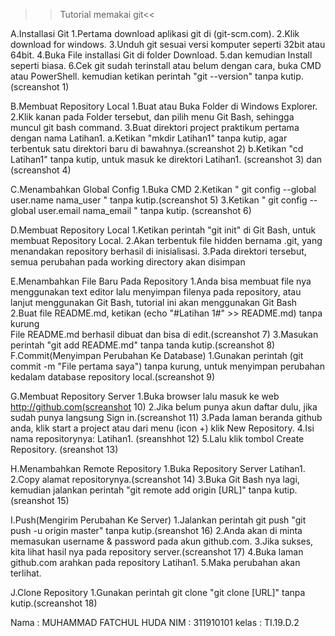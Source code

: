 >>Tutorial memakai git<<

A.Installasi Git
	1.Pertama download aplikasi git di (git-scm.com).
	2.Klik download for windows. 
	3.Unduh git sesuai versi komputer seperti 32bit atau 64bit. 
	4.Buka File installasi Git di folder Download. 
	5.dan kemudian Install seperti biasa. 
	6.Cek git sudah terinstall atau belum dengan cara, buka CMD atau PowerShell. 
	  kemudian ketikan perintah "git --version" tanpa kutip.(screanshot 1) 


B.Membuat Repository Local
	1.Buat atau Buka Folder di Windows Explorer. 
	2.Klik kanan pada Folder tersebut, dan pilih menu Git Bash, sehingga muncul git bash command. 
	3.Buat direktori project praktikum pertama dengan nama Latihan1. 
		a.Ketikan "mkdir Latihan1" tanpa kutip, agar terbentuk satu direktori baru di bawahnya.(screanshot 2) 
		b.Ketikan "cd Latihan1" tanpa kutip, untuk masuk ke direktori Latihan1. (screanshot 3) dan (screanshot 4)

C.Menambahkan Global Config 
	1.Buka CMD
	2.Ketikan " git config --global user.name nama_user " tanpa kutip.(screanshot 5) 
	3.Ketikan " git config --global user.email nama_email " tanpa kutip. (screanshot 6)

	
D.Membuat Repository Local
	1.Ketikan perintah "git init" di Git Bash, untuk membuat Repository Local. 
	2.Akan terbentuk file hidden bernama .git, yang menandakan repository berhasil di inisialisasi. 
	3.Pada direktori tersebut, semua perubahan pada working directory akan disimpan
	
E.Menambahkan File Baru Pada Repository
	1.Anda bisa membuat file nya menggunakan text editor lalu menyimpan filenya pada repository,
	  atau lanjut menggunakan Git Bash, tutorial ini akan menggunakan Git Bash
	2.Buat file README.md, ketikan (echo "#Latihan 1#" >> README.md) tanpa kurung  
	  File README.md berhasil dibuat dan bisa di edit.(screanshot 7) 
	3.Masukan perintah "git add README.md" tanpa tanda kutip.(screanshot 8)
F.Commit(Menyimpan Perubahan Ke Database)
	1.Gunakan perintah (git commit -m "File pertama saya") tanpa kurung, 
	  untuk menyimpan perubahan kedalam database repository local.(screanshot 9) 

G.Membuat Repository Server
	1.Buka browser lalu masuk ke web http://github.com(screanshot 10)
	2.Jika belum punya akun daftar dulu, jika sudah punya langsung Sign in.(screanshot 11) 
	3.Pada laman beranda github anda, klik start a project atau dari menu (icon +) klik New Repository. 
	4.Isi nama repositorynya: Latihan1. (sreanshhot 12)
	5.Lalu klik tombol Create Repository. (sreanshot 13)
	
H.Menambahkan Remote Repository
	1.Buka Repository Server Latihan1. 
	2.Copy alamat repositorynya.(screanshot 14) 
	3.Buka Git Bash nya lagi, kemudian jalankan perintah "git remote add origin [URL]" tanpa kutip.(sreanshot 15)

I.Push(Mengirim Perubahan Ke Server)
	1.Jalankan perintah git push "git push -u origin master" tanpa kutip.(sreanshot 16) 
	2.Anda akan di minta memasukan username & password pada akun github.com.
	3.Jika sukses, kita lihat hasil nya pada repository server.(screanshot 17)
	4.Buka laman github.com arahkan pada repository Latihan1. 
	5.Maka perubahan akan terlihat. 

J.Clone Repository
	1.Gunakan perintah git clone "git clone [URL]" tanpa kutip.(screanshot 18) 

Nama  : MUHAMMAD FATCHUL HUDA
NIM   : 311910101
kelas : TI.19.D.2